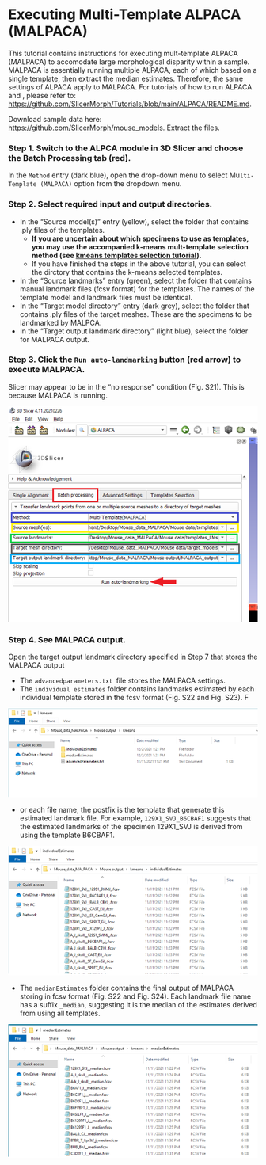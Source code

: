 # Executing Multi-Template ALPACA (MALPACA) 
This tutorial contains instructions for executing mult-template ALPACA (MALPACA) to accomodate large morphological disparity within a sample. MALPACA is essentially running multiple ALPACA, each of which based on a single template, then extract the median estimates. Therefore, the same settings of ALPACA apply to MALPACA. For tutorials of how to run ALPACA and , please refer to: https://github.com/SlicerMorph/Tutorials/blob/main/ALPACA/README.md. 

Download sample data here: https://github.com/SlicerMorph/mouse_models. Extract the files.

### Step 1. Switch to the ALPCA module in 3D Slicer and choose the Batch Processing tab (red). 
In the `Method` entry (dark blue), open the drop-down menu to select Mu`lti-Template (MALPACA)` option from the dropdown menu.

### Step 2. Select required input and output directories.
* In the “Source model(s)” entry (yellow), select the folder that contains .ply files of the templates. 
  * **If you are uncertain about which specimens to use as templates, you may use the accompanied k-means mult-template selection method (see [kmeans templates selection tutorial](https://github.com/SlicerMorph/Tutorials/blob/main/MALPACA/K-means_templates_selection.md)).**
  * If you have finished the steps in the above tutorial, you can select the dirctory that contains the k-means selected templates. 
* In the “Source landmarks” entry (green), select the folder that contains manual landmark files (fcsv format) for the templates. The names of the template model and landmark files must be identical. 
* In the “Target model directory” entry (dark grey), select the folder that contains .ply files of the target meshes. These are the specimens to be landmarked by MALPCA.
* In the “Target output landmark directory” (light blue), select the folder for MALPACA output.

### Step 3. Click the `Run auto-landmarking` button (red arrow) to execute MALPACA.
Slicer may appear to be in the “no response” condition (Fig. S21). This is because MALPACA is running.

<p align="center">
<img src="./kmeans_MALPACA_images/MALPACA_019.png">
<p/>


### Step 4. See MALPACA output.
Open the target output landmark directory specified in Step 7 that stores the MALPACA output 
* The `advancedparameters.txt `file stores the MALPACA settings.
* The `individual estimates` folder contains landmarks estimated by each individual template stored in the fcsv format (Fig. S22 and Fig. S23). F

<p align="center">
<img src="./kmeans_MALPACA_images/MALPACA_020.png">
<p/>


* or each file name, the postfix is the template that generate this estimated landmark file. For example, `129X1_SVJ_B6CBAF1` suggests that the estimated landmarks of the specimen 129X1_SVJ is derived from using the template B6CBAF1.


<p align="center">
<img src="./kmeans_MALPACA_images/MALPACA_021.png">
<p/>


* The `medianEstimates` folder contains the final output of MALPACA storing in fcsv format (Fig. S22 and Fig. S24). Each landmark file name has a suffix `_median`, suggesting it is the median of the estimates derived from using all templates.

<p align="center">
<img src="./kmeans_MALPACA_images/MALPACA_022.png">
<p/>

